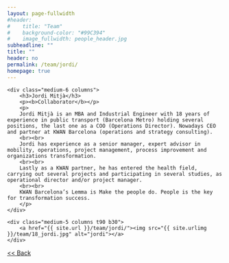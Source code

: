 ```yaml
---
layout: page-fullwidth
#header:
#    title: "Team"
#    background-color: "#99C394"
#    image_fullwidth: people_header.jpg
subheadline: ""
title: ""
header: no
permalink: /team/jordi/
homepage: true
---
```


<div class="row t30">

	<div class="medium-6 columns">
		<h3>Jordi Mitjà</h3>
		<p><b>Collaborator</b></p>
		<p>
		Jordi Mitjà is an MBA and Industrial Engineer with 18 years of experience in public transport (Barcelona Metro) holding several positions, the last one as a COO (Operations Director). Nowadays CEO and partner at KWAN Barcelona (operations and strategy consulting).
		<br><br>
		Jordi has experience as a senior manager, expert advisor in mobility, operations, project management, process improvement and organizations transformation.
		<br><br>
		Lastly as a KWAN partner, he has entered the health field, carrying out several projects and participating in several studies, as operational director and/or project manager.
		<br><br>
		KWAN Barcelona’s Lemma is Make the people do. People is the key for transformation success.
		</p>
	</div>

	<div class="medium-5 columns t90 b30">
		<a href="{{ site.url }}/team/jordi/"><img src="{{ site.urlimg }}/team/18_jordi.jpg" alt="jordi"></a>
	</div>

</div>


<a class="button left r15 tiny radius" href="{{ site.url }}/team/"> << Back</a>
